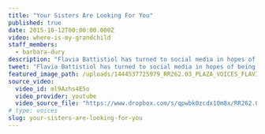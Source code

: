 ```yaml
---
title: "Your Sisters Are Looking For You"
published: true
date: 2015-10-12T00:00:00.000Z
video: where-is-my-grandchild
staff_members:
  - barbara-dury
description: "Flavia Battistiol has turned to social media in hopes of being reunited with the sibling who disappeared in 1977, when the military junta ruled Argentina."
tweet: "Flavia Battistiol has turned to social media in hopes of being reunited with the sibling who disappeared in 1977, when the military junta ruled Argentina."
featured_image_path: /uploads/1444537725979_RR262.03_PLAZA_VOICES_FLAVIA_10_10_2015.jpg
source_video:
  video_id: ml9Azhs4E5o
  video_provider: youtube
  video_source_file: "https://www.dropbox.com/s/qpwbk0zcdx10m8x/RR262.03_PLAZA_VOICES_FLAVIA_10_10_2015-H264_1080p.mov?dl=0"
# type: voices
slug: your-sisters-are-looking-for-you
---
```

